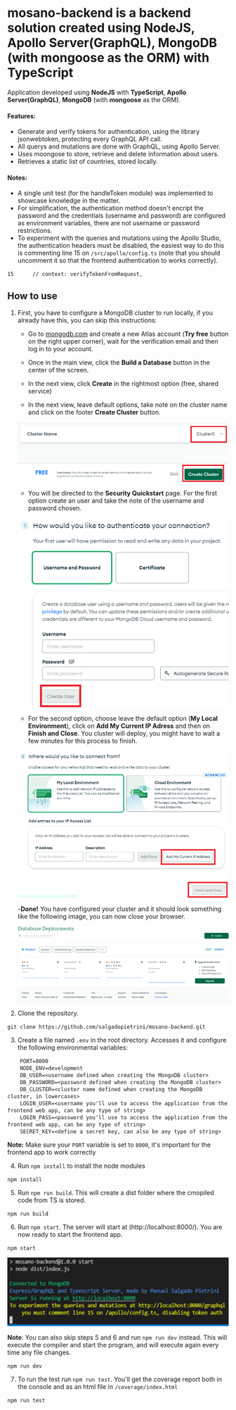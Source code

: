 # mosano-backend is a backend solution created using NodeJS, Apollo Server(GraphQL), MongoDB (with mongoose as the ORM) with TypeScript

Application developed using **NodeJS** with **TypeScript**, **Apollo Server(GraphQL)**, **MongoDB** (with **mongoose** as the ORM).

#### Features:

- Generate and verify tokens for authentication, using the library jsonwebtoken, protecting every GraphQL API call.
- All querys and mutations are done with GraphQL, using Apollo Server.
- Uses moongose to store, retrieve and delete information about users.
- Retrieves a static list of countries, stored locally.

#### Notes:

- A single unit test (for the handleToken module) was implemented to showcase knowledge in the matter.
- For simplification, the authentication method doesn't encript the password and the credentials (username and password) are configured as environment variables, there are not username or password restrictions.
- To experiment with the queries and mutations using the Apollo Studio, the authentication headers must be disabled, the easiest way to do this is commenting line 15 on `/src/apollo/config.ts` (note that you should uncomment it so that the frontend authentication to works correctly).

```
15      // context: verifyTokenFromRequest,
```

## How to use

1. First, you have to configure a MongoDB cluster to run locally, if you already have this, you can skip this instructions:

   - Go to [mongodb.com](https://www.mongodb.com/) and create a new Atlas account (**Try free** button on the right upper corner), wait for the verification email and then log in to your account.
   - Once in the main view, click the **Build a Database** button in the center of the screen.

   - In the next view, click **Create** in the rightmost option (free, shared service)

   - In the next view, leave default options, take note on the cluster name and click on the footer **Create Cluster** button.

   ![clustername](/assets/clustername.png)

   - You will be directed to the **Security Quickstart** page. For the first option create an user and take the note of the username and password chosen.

   ![credentials](/assets/credentials.png)

   - For the second option, choose leave the default option (**My Local Environment**), click on **Add My Current IP Adress** and then on **Finish and Close**. You cluster will deploy, you might have to wait a few minutes for this process to finish.

   ![localenvironment](/assets/localenvironment.png)

   -**Done!** You have configured your cluster and it should look something like the following image, you can now close your browser.

   ![finishedprocess](/assets/finishedprocess.png)

2. Clone the repository.

```
git clone https://github.com/salgadopietrini/mosano-backend.git
```

3. Create a file named `.env` in the root directory. Accesses it and configure the following environmental variables:

```
    PORT=8000
    NODE_ENV=development
    DB_USER=<username defined when creating the MongoDB cluster>
    DB_PASSWORD=<password defined when creating the MongoDB cluster>
    DB_CLUSTER=<cluster name defined when creating the MongoDB cluster, in lowercases>
    LOGIN_USER=<username you'll use to access the application from the frontend web app, can be any type of string>
    LOGIN_PASS=<password you'll use to access the application from the frontend web app, can be any type of string>
    SECRET_KEY=<define a secret key, can also be any type of string>
```

**Note:** Make sure your `PORT` variable is set to `8000`, it's important for the frontend app to work correctly

4. Run `npm install` to install the node modules

```
npm install
```

5. Run `npm run build`. This will create a dist folder where the cmopiled code from TS is stored.

```
npm run build
```

6. Run `npm start`. The server will start at (http://localhost:8000/). You are now ready to start the frontend app.

```
npm start
```

![runningapp](/assets/runningapp.png)

**Note**: You can also skip steps 5 and 6 and run `npm run dev` instead. This will execute the compiler and start the program, and will execute again every time any file changes.

```
npm run dev
```

7. To run the test run `npm run test`. You'll get the coverage report both in the console and as an html file in `/coverage/index.html`

```
npm run test
```
